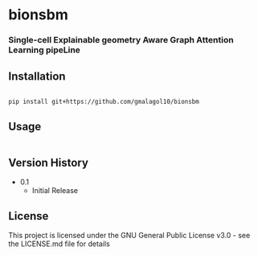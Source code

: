 # bionsbm
### Single-cell Explainable geometry Aware Graph Attention Learning pipeLine

## Installation

```bash

pip install git+https://github.com/gmalagol10/bionsbm
```

## Usage

```python
```


## Version History

* 0.1
    * Initial Release


## License

This project is licensed under the GNU General Public License v3.0 - see the LICENSE.md file for details


